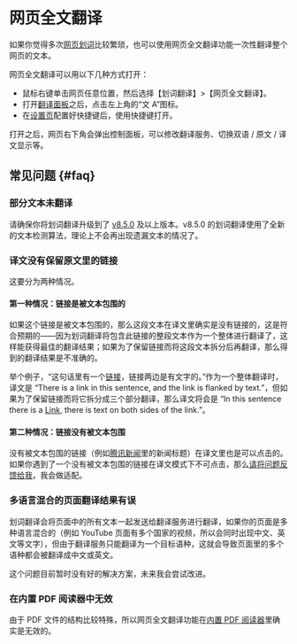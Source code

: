 # 网页全文翻译

如果你觉得多次[网页划词](cross.mdx)比较繁琐，也可以使用网页全文翻译功能一次性翻译整个网页的文本。

网页全文翻译可以用以下几种方式打开：

- 鼠标右键单击网页任意位置，然后选择【划词翻译】>【网页全文翻译】。
- 打开[翻译面板](panel.md)之后，点击左上角的“文 A”图标。
- 在[设置页](options.mdx)配置好快捷键后，使用快捷键打开。

打开之后，网页右下角会弹出控制面板，可以修改翻译服务、切换双语 / 原文 / 译文显示等。

## 常见问题 {#faq}

### 部分文本未翻译

请确保你将划词翻译升级到了 [v8.5.0](../log.mdx#v8-5-0) 及以上版本。v8.5.0 的划词翻译使用了全新的文本检测算法，理论上不会再出现遗漏文本的情况了。

### 译文没有保留原文里的链接

这要分为两种情况。

#### 第一种情况：链接是被文本包围的

如果这个链接是被文本包围的，那么这段文本在译文里确实是没有链接的，这是符合预期的——因为划词翻译将包含此链接的整段文本作为一个整体进行翻译了，这样能获得最佳的翻译结果；如果为了保留链接而将这段文本拆分后再翻译，那么得到的翻译结果是不准确的。

举个例子，“这句话里有一个[链接](page.md)，链接两边是有文字的。”作为一个整体翻译时，译文是 “There is a link in this sentence, and the link is flanked by text.”，但如果为了保留链接而将它拆分成三个部分翻译，那么译文将会是 “In this sentence there is a [Link](page.md), there is text on both sides of the link.”。

#### 第二种情况：链接没有被文本包围

没有被文本包围的链接（例如[腾讯新闻](https://news.qq.com/)里的新闻标题）在译文里也是可以点击的。如果你遇到了一个没有被文本包围的链接在译文模式下不可点击，那么[请将问题反馈给我](../issues.mdx)，我会做适配。

### 多语言混合的页面翻译结果有误

划词翻译会将页面中的所有文本一起发送给翻译服务进行翻译，如果你的页面是多种语言混合的（例如 YouTube 页面有多个国家的视频，所以会同时出现中文、英文等文字），但由于翻译服务只能翻译为一个目标语种，这就会导致页面里的多个语种都会被翻译成中文或英文。

这个问题目前暂时没有好的解决方案，未来我会尝试改进。

### 在内置 PDF 阅读器中无效

由于 PDF 文件的结构比较特殊，所以网页全文翻译功能在[内置 PDF 阅读器](pdf.md)里确实是无效的。

